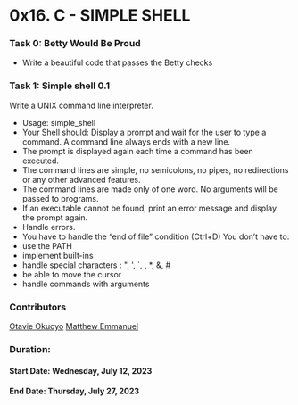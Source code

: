 # 0x16. C - SIMPLE SHELL


### Task 0: Betty Would Be Proud
- Write a beautiful code that passes the Betty checks

### Task 1: Simple shell 0.1
Write a UNIX command line interpreter.
-   Usage: simple_shell
-   Your Shell should:
Display a prompt and wait for the user to type a command. A command line always ends with a new line.
-   The prompt is displayed again each time a command has been executed.
-   The command lines are simple, no semicolons, no pipes, no redirections or any other advanced features.
-   The command lines are made only of one word. No arguments will be passed to programs.
-   If an executable cannot be found, print an error message and display the prompt again.
-   Handle errors.
-   You have to handle the “end of file” condition (Ctrl+D)
You don’t have to:
-   use the PATH
-   implement built-ins
-   handle special characters : ", ', `, \, *, &, #
-   be able to move the cursor
-   handle commands with arguments


### Contributors
[Otavie Okuoyo](https://github.com/Otavie)
[Matthew Emmanuel](https://github.com/mathewCodex)


### Duration:
#### Start Date: Wednesday, July 12, 2023
#### End Date: Thursday, July 27, 2023
